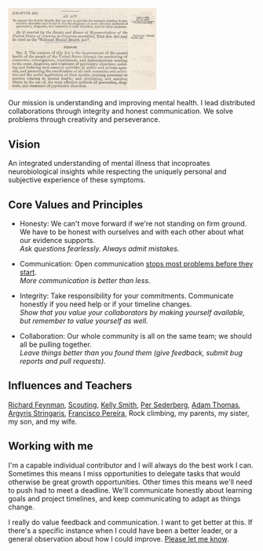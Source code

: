 <img src=static/assets/leadership/national_mental_health_act.png width="60%" alt="Mental Health Act">

Our mission is understanding and improving mental health. I lead distributed collaborations through integrity and honest communication. We solve problems through creativity and perseverance.  

## Vision

An integrated understanding of mental illness that incoproates neurobiological insights while respecting the uniquely personal and subjective experience of these symptoms.  

## Core Values and Principles

- Honesty: We can't move forward if we're not standing on firm ground. We have to be honest with ourselves and with each other about what our evidence supports.  
*Ask questions fearlessly. Always admit mistakes.*   

- Communication: Open communication [stops most problems before they start](https://tvtropes.org/pmwiki/pmwiki.php/Main/PoorCommunicationKills).  
*More communication is better than less.*  

- Integrity: Take responsibility for your commitments. Communicate honestly if you need help or if your timeline changes.  
*Show that you value your collaborators by making yourself available, but remember to value yourself as well.*

- Collaboration: Our whole community is all on the same team; we should all be pulling together.  
*Leave things better than you found them (give feedback, submit bug reports and pull requests).* 

## Influences and Teachers

[Richard Feynman](https://calteches.library.caltech.edu/51/2/CargoCult.htm), [Scouting](https://www.scouting.org/outdoor-programs/leave-no-trace/), [Kelly Smith](https://kcs098.wixsite.com/research/my-research), [Per Sederberg](https://psychology.as.virginia.edu/people/sederberg), [Adam Thomas](https://www.nimh.nih.gov/research/research-conducted-at-nimh/principal-investigators/adam-g-thomas-phd), [Argyris Stringaris](https://profiles.ucl.ac.uk/86742-argyris-stringaris), [Francisco Pereira](https://www.nimh.nih.gov/research/research-conducted-at-nimh/principal-investigators/francisco-pereira-phd), Rock climbing, my parents, my sister, my son, and my wife.

## Working with me

I'm a capable individual contributor and I will always do the best work I can. Sometimes this means I miss opportunities to delegate tasks that would otherwise be great growth opportunities. Other times this means we'll need to push had to meet a deadline. We'll communicate honestly about learning goals and project timelines, and keep communicating to adapt as things change.  

I really do value feedback and communication. I want to get better at this. If there's a specific instance when I could have been a better leader, or a general observation about how I could improve. [Please let me know](mailto:Dylan.Nielson@gmail.com).


